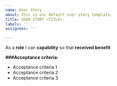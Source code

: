 ```yaml
---
name: User Story
about: This is our default user story template.
title: USER STORY <TITLE>
labels: ''
assignees: ''

---
```


As a **role** I can **capability** so that **received benefit**

**###Acceptance criteria:**

* Acceptance criteria 1
* Acceptance criteria 2
* Acceptance criteria 3


